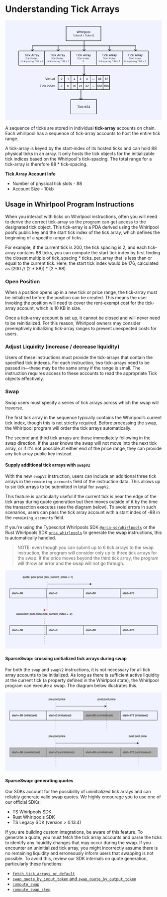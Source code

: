 # Understanding Tick Arrays
![TickArray Account Architecture](../../static/img/02-Architecture%20Overview/tickarray-overview.png)

A sequence of ticks are stored in individual **tick-array** accounts on chain. Each whirlpool has a sequence of tick-array accounts to host the entire tick range. 

A tick-array is keyed by the start-index of its hosted ticks and can hold 88 physical ticks in an array. It only hosts the tick objects for the initializable tick indices based on the Whirlpool's tick-spacing. The total range for a tick-array is therefore 88 * tick-spacing.

**Tick Array Account Info**
- Number of physical tick slots - 88
- Account Size - 10kb

## Usage in Whirlpool Program Instructions
When you interact with ticks on Whirlpool instructions, often you will need to derive the correct tick-array so the program can get access to the designated tick object. This tick-array is a PDA derived using the Whirlpool pool’s public key and the start tick index of the tick array, which defines the beginning of a specific range of ticks.

For example, if the current tick is 200, the tick spacing is 2, and each tick-array contains 88 ticks, you can compute the start tick index by first finding the closest multiple of tick_spacing * ticks_per_array that is less than or equal to the current tick. Here, the start tick index would be 176, calculated as (200 // (2 * 88)) * (2 * 88).

### Open Position
When a position opens up in a new tick or price range, the tick-array must be initialized before the position can be created. This means the user invoking the position will need to cover the rent-exempt cost for the tick-array account, which is 10 KB in size.

Once a tick-array account is set up, it cannot be closed and will never need to be reinitialized. For this reason, Whirlpool owners may consider preemptively initializing tick-array ranges to prevent unexpected costs for users.

### Adjust Liquidity (increase / decrease liquidity)
Users of these instructions must provide the tick-arrays that contain the specified tick indexes. For each instruction, two tick-arrays need to be passed in—these may be the same array if the range is small. The instruction requires access to these accounts to read the appropriate Tick objects effectively.

### Swap
Swap users must specify a series of tick arrays across which the swap will traverse.

The first tick array in the sequence typically contains the Whirlpool’s current tick index, though this is not strictly required. Before processing the swap, the Whirlpool program will order the tick arrays automatically.

The second and third tick arrays are those immediately following in the swap direction. If the user knows the swap will not move into the next tick array, or if it's not possible at either end of the price range, they can provide any tick array public key instead.

#### Supply additional tick arrays with `swapV2`
With the new `swapV2` instruction, users can include an additional three tick arrays in the `remaining_accounts` field of the instruction data. This allows up to six tick arrays to be submitted in total for `swapV2`.

This feature is particularly useful if the current tick is near the edge of the tick array during quote generation but then moves outside of it by the time the transaction executes (see the diagram below). To avoid errors in such scenarios, users can pass the tick array account with a start index of -88 in the `remaining_accounts` field.
 
If you're using the Typescript Whirlpools SDK [`@orca-so/whirlpools`](https://www.npmjs.com/package/@orca-so/whirlpools) or the Rust Whirlpools SDK [`orca_whirlpools`](https://crates.io/crates/orca_whirlpools) to generate the swap instructions, this is automatically handled.

> NOTE: even though you can submit up to 6 tick arrays to the swap instruction, the program will consider only up to three tick arrays for the swap. If the price moves beyond the third tick array, the program will throw an error and the swap will not go through.

![Sparse Swap Overview 1](../../static/img/02-Architecture%20Overview/sparseswap-1.png)

#### SparseSwap: crossing unitialized tick arrays during swap
For both the `swap` and `swapV2` instructions, it is not necessary for all tick array accounts to be initialized. As long as there is sufficient active liquidity at the current tick (a property defined in the Whirlpool state), the Whirlpool program can execute a swap. The diagram below illustrates this.

![Sparse Swap Overview 2](../../static/img/02-Architecture%20Overview/sparseswap-2.png)

#### SparseSwap: generating quotes
Our SDKs account for the possibility of uninitialized tick arrays and can reliably generate valid swap quotes. We highly encourage you to use one of our official SDKs:
- TS Whirlpools SDK
- Rust Whirlpools SDK
- TS Legacy SDK (version > 0.13.4)

If you are building custom integrations, be aware of this feature. To generate a quote, you must fetch the tick array accounts and parse the ticks to identify any liquidity changes that may occur during the swap. If you encounter an uninitialized tick array, you might incorrectly assume there is no remaining liquidity and erroneously inform users that swapping is not possible. To avoid this, review our SDK internals on quote generation, particularly these functions:
- [`fetch_tick_arrays_or_default`](https://github.com/orca-so/whirlpools/blob/4c75c2f0bbc9fa8ad850a49ddf2ed37e527901f8/rust-sdk/whirlpool/src/swap.rs#L70-L112)
- [`swap_quote_by_input_token` and `swap_quote_by_output_token`](https://github.com/orca-so/whirlpools/blob/4c75c2f0bbc9fa8ad850a49ddf2ed37e527901f8/rust-sdk/core/src/quote/swap.rs#L29-L149)
- [`compute_swap`](https://github.com/orca-so/whirlpools/blob/4c75c2f0bbc9fa8ad850a49ddf2ed37e527901f8/rust-sdk/core/src/quote/swap.rs#L178-L295)
- [`compute_swap_step`](https://github.com/orca-so/whirlpools/blob/4c75c2f0bbc9fa8ad850a49ddf2ed37e527901f8/rust-sdk/core/src/quote/swap.rs#L326-L412)